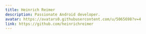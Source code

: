 ```yaml
---
title: Heinrich Reimer
description: Passionate Android developer.
avatar: https://avatars0.githubusercontent.com/u/5065698?v=4
link: https://github.com/heinrichreimer
---
```

